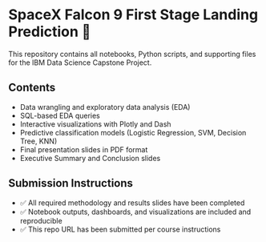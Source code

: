 # SpaceX Falcon 9 First Stage Landing Prediction 🚀

This repository contains all notebooks, Python scripts, and supporting files for the IBM Data Science Capstone Project.

## Contents
- Data wrangling and exploratory data analysis (EDA)  
- SQL-based EDA queries  
- Interactive visualizations with Plotly and Dash  
- Predictive classification models (Logistic Regression, SVM, Decision Tree, KNN)  
- Final presentation slides in PDF format  
- Executive Summary and Conclusion slides

## Submission Instructions
- ✅ All required methodology and results slides have been completed
- ✅ Notebook outputs, dashboards, and visualizations are included and reproducible
- ✅ This repo URL has been submitted per course instructions
